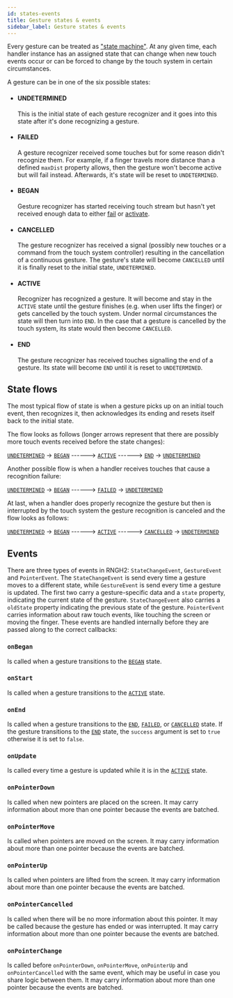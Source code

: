 ```yaml
---
id: states-events
title: Gesture states & events
sidebar_label: Gesture states & events
---
```


Every gesture can be treated as ["state machine"](https://en.wikipedia.org/wiki/Finite-state_machine).
At any given time, each handler instance has an assigned state that can change when new touch events occur or can be forced to change by the touch system in certain circumstances.

A gesture can be in one of the six possible states:

- #### UNDETERMINED

  This is the initial state of each gesture recognizer and it goes into this state after it's done recognizing a gesture.

- #### FAILED

  A gesture recognizer received some touches but for some reason didn't recognize them. For example, if a finger travels more distance than a defined `maxDist` property allows, then the gesture won't become active but will fail instead. Afterwards, it's state will be reset to `UNDETERMINED`.

- #### BEGAN

  Gesture recognizer has started receiving touch stream but hasn't yet received enough data to either [fail](#failed) or [activate](#active).

- #### CANCELLED

  The gesture recognizer has received a signal (possibly new touches or a command from the touch system controller) resulting in the cancellation of a continuous gesture. The gesture's state will become `CANCELLED` until it is finally reset to the initial state, `UNDETERMINED`.

- #### ACTIVE

  Recognizer has recognized a gesture. It will become and stay in the `ACTIVE` state until the gesture finishes (e.g. when user lifts the finger) or gets cancelled by the touch system. Under normal circumstances the state will then turn into `END`. In the case that a gesture is cancelled by the touch system, its state would then become `CANCELLED`.

- #### END

  The gesture recognizer has received touches signalling the end of a gesture. Its state will become `END` until it is reset to `UNDETERMINED`.

## State flows

The most typical flow of state is when a gesture picks up on an initial touch event, then recognizes it, then acknowledges its ending and resets itself back to the initial state.

The flow looks as follows (longer arrows represent that there are possibly more touch events received before the state changes):

[`UNDETERMINED`](#undetermined) -> [`BEGAN`](#began) ------> [`ACTIVE`](#active) ------> [`END`](#end) -> [`UNDETERMINED`](#undetermined)

Another possible flow is when a handler receives touches that cause a recognition failure:

[`UNDETERMINED`](#undetermined) -> [`BEGAN`](#began) ------> [`FAILED`](#failed) -> [`UNDETERMINED`](#undetermined)

At last, when a handler does properly recognize the gesture but then is interrupted by the touch system the gesture recognition is canceled and the flow looks as follows:

[`UNDETERMINED`](#undetermined) -> [`BEGAN`](#began) ------> [`ACTIVE`](#active) ------> [`CANCELLED`](#cancelled) -> [`UNDETERMINED`](#undetermined)

## Events

There are three types of events in RNGH2: `StateChangeEvent`, `GestureEvent` and `PointerEvent`. The `StateChangeEvent` is send every time a gesture moves to a different state, while `GestureEvent` is send every time a gesture is updated. The first two carry a gesture-specific data and a `state` property, indicating the current state of the gesture. `StateChangeEvent` also carries a `oldState` property indicating the previous state of the gesture. `PointerEvent` carries information about raw touch events, like touching the screen or moving the finger. These events are handled internally before they are passed along to the correct callbacks:

### `onBegan`

Is called when a gesture transitions to the [`BEGAN`](#began) state.

### `onStart`

Is called when a gesture transitions to the [`ACTIVE`](#active) state.

### `onEnd`

Is called when a gesture transitions to the [`END`](#end), [`FAILED`](#failed), or [`CANCELLED`](#cancelled) state. If the gesture transitions to the [`END`](#end) state, the `success` argument is set to `true` otherwise it is set to `false`.

### `onUpdate`

Is called every time a gesture is updated while it is in the [`ACTIVE`](#active) state.

### `onPointerDown`

Is called when new pointers are placed on the screen. It may carry information about more than one pointer because the events are batched.

### `onPointerMove`

Is called when pointers are moved on the screen. It may carry information about more than one pointer because the events are batched.

### `onPointerUp`

Is called when pointers are lifted from the screen. It may carry information about more than one pointer because the events are batched.

### `onPointerCancelled`

Is called when there will be no more information about this pointer. It may be called because the gesture has ended or was interrupted. It may carry information about more than one pointer because the events are batched.

### `onPointerChange`

Is called before `onPointerDown`, `onPointerMove`, `onPointerUp` and `onPointerCancelled` with the same event, which may be useful in case you share logic between them. It may carry information about more than one pointer because the events are batched.
